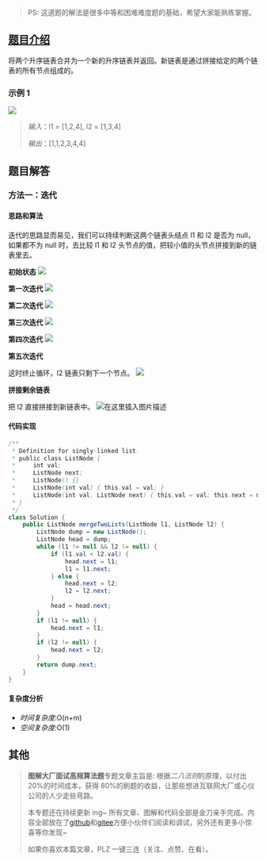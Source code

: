 > PS: 这道题的解法是很多中等和困难难度题的基础，希望大家能熟练掌握。

## [题目介绍](https://leetcode-cn.com/problems/merge-two-sorted-lists/ "原题链接")

将两个升序链表合并为一个新的升序链表并返回。新链表是通过拼接给定的两个链表的所有节点组成的。

### 示例 1

![](https://img-blog.csdnimg.cn/d15e31c300d14820bf9aea0703ea4788.png?x-oss-process=image/watermark,type_d3F5LXplbmhlaQ,shadow_50,text_Q1NETiBA55-l5pil6Lev6YeR5YiA,size_20,color_FFFFFF,t_70,g_se,x_16)

> _输入_：l1 = [1,2,4], l2 = [1,3,4]
>
> _输出_：[1,1,2,3,4,4]

## 题目解答

### 方法一：迭代

#### 思路和算法

迭代的思路显而易见，我们可以持续判断这两个链表头结点 l1 和 l2 是否为 null，如果都不为 null 时，去比较 l1 和 l2 头节点的值，把较小值的头节点拼接到新的链表里去。

**初始状态**
![](https://img-blog.csdnimg.cn/e885c289641a45d0b8a70e1cdeba04ee.png?x-oss-process=image/watermark,type_d3F5LXplbmhlaQ,shadow_50,text_Q1NETiBA55-l5pil6Lev6YeR5YiA,size_20,color_FFFFFF,t_70,g_se,x_16)

**第一次迭代**
![](https://img-blog.csdnimg.cn/166223492f5c4b069e2036462ce2c647.png?x-oss-process=image/watermark,type_d3F5LXplbmhlaQ,shadow_50,text_Q1NETiBA55-l5pil6Lev6YeR5YiA,size_20,color_FFFFFF,t_70,g_se,x_16)

**第二次迭代**
![](https://img-blog.csdnimg.cn/a62e2678e7d446709604577888847d6d.png?x-oss-process=image/watermark,type_d3F5LXplbmhlaQ,shadow_50,text_Q1NETiBA55-l5pil6Lev6YeR5YiA,size_20,color_FFFFFF,t_70,g_se,x_16)

**第三次迭代**
![](https://img-blog.csdnimg.cn/2f50aa2672d443ae965751753d0b74f9.png?x-oss-process=image/watermark,type_d3F5LXplbmhlaQ,shadow_50,text_Q1NETiBA55-l5pil6Lev6YeR5YiA,size_20,color_FFFFFF,t_70,g_se,x_16)

**第四次迭代**
![](https://img-blog.csdnimg.cn/d48dce066c4143a4bf7330961e5a37e3.png?x-oss-process=image/watermark,type_d3F5LXplbmhlaQ,shadow_50,text_Q1NETiBA55-l5pil6Lev6YeR5YiA,size_20,color_FFFFFF,t_70,g_se,x_16)

**第五次迭代**

这时终止循环，l2 链表只剩下一个节点。
![](https://img-blog.csdnimg.cn/dca41ab1edec4e6ea6fbcb4c237098c5.png)

**拼接剩余链表**

把 l2 直接拼接到新链表中。
![在这里插入图片描述](https://img-blog.csdnimg.cn/92bc1217410f445fb7bb72456b1d8d46.png)

#### 代码实现

```java
/**
 * Definition for singly-linked list.
 * public class ListNode {
 *     int val;
 *     ListNode next;
 *     ListNode() {}
 *     ListNode(int val) { this.val = val; }
 *     ListNode(int val, ListNode next) { this.val = val; this.next = next; }
 * }
 */
class Solution {
    public ListNode mergeTwoLists(ListNode l1, ListNode l2) {
        ListNode dump = new ListNode();
        ListNode head = dump;
        while (l1 != null && l2 != null) {
            if (l1.val < l2.val) {
                head.next = l1;
                l1 = l1.next;
            } else {
                head.next = l2;
                l2 = l2.next;
            }
            head = head.next;
        }
        if (l1 != null) {
            head.next = l1;
        }
        if (l2 != null) {
            head.next = l2;
        }
        return dump.next;
    }
}
```

#### 复杂度分析

- _时间复杂度_:O(n+m)
- _空间复杂度_:O(1)


## 其他

> **图解大厂面试高频算法题**专题文章主旨是: 根据*二八法则*的原理，以付出 20%的时间成本，获得 80%的刷题的收益，让那些想进互联网大厂或心仪公司的人少走些弯路。
>
> 本专题还在持续更新 ing~ 所有文章、图解和代码全部是金刀亲手完成。内容全部放在了[github](https://github.com/glodknife "github")和[gitee](https://gitee.com/goldknife6 "gitee")方便小伙伴们阅读和调试，另外还有更多小惊喜等你发现~
>
> 如果你喜欢本篇文章，PLZ 一键三连（关注、点赞、在看）。
